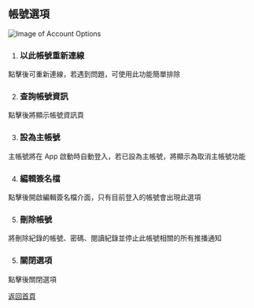 ## 帳號選項

![Image of Account Options](../v1/images/account_options.png) 

1. ### 以此帳號重新連線
點擊後可重新連線，若遇到問題，可使用此功能簡單排除

2. ### 查詢帳號資訊
點擊後將顯示帳號資訊頁

3. ### 設為主帳號
主帳號將在 App 啟動時自動登入，若已設為主帳號，將顯示為取消主帳號功能

4. ### 編輯簽名檔
點擊後開啟編輯簽名檔介面，只有目前登入的帳號會出現此選項  

5. ### 刪除帳號
將刪除紀錄的帳號、密碼、閱讀紀錄並停止此帳號相關的所有推播通知  

5. ### 關閉選項
點擊後關閉選項  
  
[返回首頁](https://kimieno.github.io/android.pitt) 